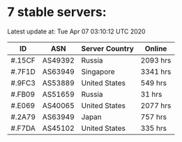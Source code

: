 # 7 stable servers:

Latest update at: Tue Apr 07 03:10:12 UTC 2020

| ID | ASN | Server Country | Online |
| -- | --- | -------------- | ------ |
| #.15CF | AS49392 | Russia | 2093 hrs |
| #.7F1D | AS63949 | Singapore | 3341 hrs |
| #.9FC3 | AS53889 | United States | 549 hrs |
| #.FB09 | AS51659 | Russia | 31 hrs |
| #.E069 | AS40065 | United States | 2077 hrs |
| #.2A79 | AS63949 | Japan | 757 hrs |
| #.F7DA | AS45102 | United States | 335 hrs |


